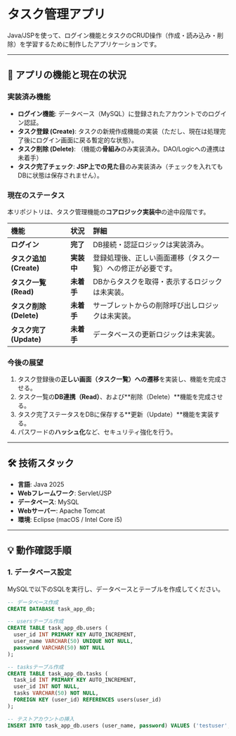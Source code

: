 # タスク管理アプリ

Java/JSPを使って、ログイン機能とタスクのCRUD操作（作成・読み込み・削除）を学習するために制作したアプリケーションです。

---

## 🚀 アプリの機能と現在の状況

### 実装済み機能

* **ログイン機能**: データベース（MySQL）に登録されたアカウントでのログイン認証。
* **タスク登録 (Create)**: タスクの新規作成機能の実装（ただし、現在は処理完了後にログイン画面に戻る暫定的な状態）。
* **タスク削除 (Delete)**: （機能の**骨組み**のみ実装済み。DAO/Logicへの連携は未着手）
* **タスク完了チェック**: **JSP上での見た目**のみ実装済み（チェックを入れてもDBに状態は保存されません）。

### 現在のステータス

本リポジトリは、タスク管理機能の**コアロジック実装中**の途中段階です。

| 機能 | 状況 | 詳細 |
| :--- | :--- | :--- |
| **ログイン** | **完了** | DB接続・認証ロジックは実装済み。 |
| **タスク追加 (Create)** | **実装中** | 登録処理後、正しい画面遷移（タスク一覧）への修正が必要です。 |
| **タスク一覧 (Read)** | **未着手** | DBからタスクを取得・表示するロジックは未実装。 |
| **タスク削除 (Delete)** | **未着手** | サーブレットからの削除呼び出しロジックは未実装。 |
| **タスク完了 (Update)** | **未着手** | データベースの更新ロジックは未実装。 |

### 今後の展望

1.  タスク登録後の**正しい画面（タスク一覧）への遷移**を実装し、機能を完成させる。
2.  タスク一覧の**DB連携（Read）**、および**削除（Delete）**機能を完成させる。
3.  タスク完了ステータスをDBに保存する**更新（Update）**機能を実装する。
4.  パスワードの**ハッシュ化**など、セキュリティ強化を行う。

---

## 🛠️ 技術スタック

* **言語**: Java 2025
* **Webフレームワーク**: Servlet/JSP
* **データベース**: MySQL
* **Webサーバー**: Apache Tomcat
* **環境**: Eclipse (macOS / Intel Core i5)

---

## 💡 動作確認手順

### 1. データベース設定

MySQLで以下のSQLを実行し、データベースとテーブルを作成してください。

```sql
-- データベース作成
CREATE DATABASE task_app_db;

-- usersテーブル作成
CREATE TABLE task_app_db.users (
  user_id INT PRIMARY KEY AUTO_INCREMENT,
  user_name VARCHAR(50) UNIQUE NOT NULL,
  password VARCHAR(50) NOT NULL
);

-- tasksテーブル作成
CREATE TABLE task_app_db.tasks (
  task_id INT PRIMARY KEY AUTO_INCREMENT,
  user_id INT NOT NULL,
  tasks VARCHAR(50) NOT NULL,
  FOREIGN KEY (user_id) REFERENCES users(user_id)
);

-- テストアカウントの挿入
INSERT INTO task_app_db.users (user_name, password) VALUES ('testuser', 'password123');
